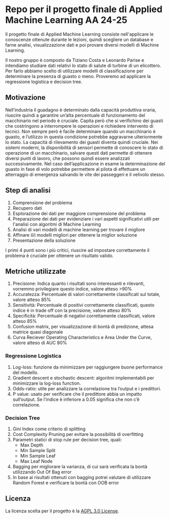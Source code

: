 # Repo per il progetto finale di Applied Machine Learning AA 24-25

Il progetto finale di Applied Machine Learning consiste nell'applicare le conoscenze ottenute durante le lezioni, quindi scegliere un database e farne analisi, visualizzazione dati e poi provare diversi modelli di Machine Learning.

Il nostro gruppo è composto da Tiziano Costa e Leonardo Parise e intendiamo studiare dati relativi lo stato di salute di turbine di un elicottero. 
Per farlo abbiamo scelto di utilizzare modelli di classificazione per determinare la presenza di guasto o meno.
Proveremo ad applicare la regressione logistica e decision tree.

## Motivazione

Nell’industria il guadagno è determinato dalla capacità produttiva oraria, riuscire quindi a garantire un’alta percentuale di funzionamento del macchinario nel periodo è cruciale.
Capita però che si verifichino dei guasti che costringono a interrompere le operazioni e richiedere intervento di tecnici.
Non sempre però è facile determinare quando un macchinario è guasto, e l’utilizzo in questa condizione potrebbe aggravarne ulteriormente lo stato. La capacità di rilevamento dei guasti diventa quindi cruciale.
Nei sistemi moderni, la disponibilità di sensori permette di conoscere lo stato di operazione di un macchinario, salvare questi dati permette di ottenere diversi punti di lavoro, che possono quindi essere analizzati successivamente.
Nel caso dell’applicazione in esame la determinazione del guasto in fase di volo potrebbe permettere al pilota di effettuare un atterraggio di emergenza salvando le vite dei passeggeri e il velivolo stesso.

## Step di analisi

1. Comprensione del problema
2. Recupero dati
3. Esplorazione dei dati per maggiore comprensione del problema
4. Preparazione dei dati per evidenziare i vari aspetti significativi utili per l'analisi con algoritmi di Machine Learning
5. Analisi di vari modelli di machine learning per trovare il migliore
6. Affinare il/i modelli migliori per ottenere la miglior soluzione
7. Presentazione della soluzione

I primi 4 punti sono i più critici, riuscire ad impostare correttamente il problema è cruciale per ottenere un risultato valido.

## Metriche utilizzate

1. Precisione: Indica quanto i risultati sono interessanti e rilevanti, vorremmo privilegiare questo indice, valore atteso >90%
2. Accuratezza: Percentuale di valori correttamente classificati sul totale, valore atteso 85%
3. Sensitività: Percentuale di positivi correttamente classificati, questo indice è in trade off con la precisione, valore atteso 80%
4. Specificità: Percentuale di negativi correttamente classificati, valore atteso 85%
5. Confusion matrix, per visualizzazione di bontà di predizione, attesa matrice quasi diagonale
6. Curva Reciever Operating Characteristics e Area Under the Curve, valore atteso di AUC 80%

### Regressione Logistica

1. Log-loss: funzione da minimizzare per raggiungere buone performance del modello.
2. Gradient descent e stochastic descent: algoritmi implementabili per minimizzare la log-loss function.
3. Odds-ratio: utile per analizzare la correlazione tra l’output e i predittori.
4. P value: usato per verificare che il predittore abbia un impatto sull’output. Se l’indice è inferiore a 0.05 significa che non c’è correlazione.

### Decision Tree

1. Gini Index come criterio di splitting
2. Cost Complexity Pruning per evitare la possibilità di overfitting
3. Parametri statici di stop rule per decision tree, quali:
   - Max Depth
   - Min Sample Split
   - Min Sample Leaf
   - Max Leaf Node
4. Bagging per migliorare la varianza, di cui sarà verificata la bontà utilizzando Out Of Bag error
5. In base ai risultati ottenuti con bagging potrei valutare di utilizzare Random Forest e verificare la bontà con OOB error

## Licenza

La licenza scelta per il progetto è la [AGPL 3.0 License](LICENSE).
